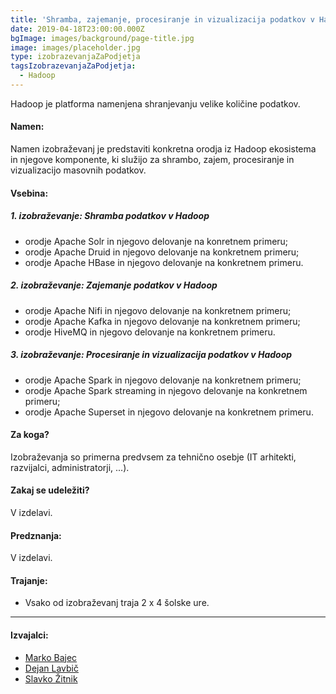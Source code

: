 ```yaml
---
title: 'Shramba, zajemanje, procesiranje in vizualizacija podatkov v Hadoop'
date: 2019-04-18T23:00:00.000Z
bgImage: images/background/page-title.jpg
image: images/placeholder.jpg
type: izobrazevanjaZaPodjetja
tagsIzobrazevanjaZaPodjetja:
  - Hadoop
---
```

Hadoop je platforma namenjena shranjevanju velike količine podatkov. 

#### Namen:

Namen izobraževanj je predstaviti konkretna orodja iz Hadoop ekosistema in njegove komponente, ki služijo za shrambo, zajem, procesiranje in vizualizacijo masovnih podatkov. 

#### Vsebina:

##### 1. izobraževanje: Shramba podatkov v Hadoop

* orodje Apache Solr in njegovo delovanje na konretnem primeru;
* orodje Apache Druid in njegovo delovanje na konkretnem primeru;
* orodje Apache HBase in njegovo delovanje na konkretnem primeru.

##### 2. izobraževanje: Zajemanje podatkov v Hadoop

* orodje Apache Nifi in njegovo delovanje na konkretnem primeru;
* orodje Apache Kafka in njegovo delovanje na konkretnem primeru;
* orodje HiveMQ in njegovo delovanje na konkretnem primeru.

##### 3. izobraževanje: Procesiranje in vizualizacija podatkov v Hadoop

* orodje Apache Spark in njegovo delovanje na konkretnem primeru;
* orodje Apache Spark streaming in njegovo delovanje na konkretnem primeru;
* orodje Apache Superset in njegovo delovanje na konkretnem primeru.

#### Za koga?

Izobraževanja so primerna predvsem za tehnično osebje (IT arhitekti, razvijalci, administratorji, ...).

#### Zakaj se udeležiti?

V izdelavi.

#### Predznanja:

V izdelavi.

#### Trajanje:

* Vsako od izobraževanj traja 2 x 4 šolske ure.

- - -

#### Izvajalci:

* [Marko Bajec](https://akademijafri.si/izvajalci/marko-bajec/)
* [Dejan Lavbič](https://akademijafri.si/izvajalci/dejan-lavbic/)
* [Slavko Žitnik](https://akademijafri.si/izvajalci/slavko-zitnik/)
